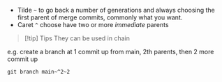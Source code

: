 - Tilde `~`  to go back a number of generations and always choosing the first parent of merge commits, commonly what you want.
- Caret `^` choose have two or more _immediate_ parents

>[!tip] Tips
> They can be used in chain

e.g. create a branch at 1 commit up from main, 2th parents, then 2 more commit up
```
git branch main~^2~2
```